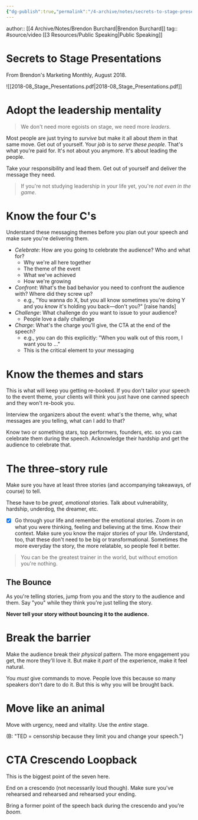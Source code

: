 ```yaml
---
{"dg-publish":true,"permalink":"/4-archive/notes/secrets-to-stage-presentations-brendon-burchard/"}
---
```


author:: [[4 Archive/Notes/Brendon Burchard\|Brendon Burchard]]
tag:: #source/video [[3 Resources/Public Speaking\|Public Speaking]]

# Secrets to Stage Presentations

From Brendon's Marketing Monthly, August 2018.

![[2018-08_Stage_Presentations.pdf\|2018-08_Stage_Presentations.pdf]]

# Adopt the leadership mentality

> We don't need more egoists on stage, we need more *leaders*.
> 

Most people are just trying to *survive* but make it all about *them* in that same move. Get out of yourself. Your *job* is to *serve these people*. That's what you're paid for. It's not about you anymore. It's about leading the people.

Take your responsibility and lead them. Get out of yourself and deliver the message they need.

> If you're not studying leadership in your life yet, you're *not even in the game*.
> 

# Know the four C's

Understand these messaging themes before you plan out your speech and make sure you're delivering them.

- *Celebrate*: How are you going to celebrate the audience? Who and what for?
    - Why we're all here together
    - The theme of the event
    - What we've achieved
    - How we're growing
- *Confront*: What's the bad behavior you need to confront the audience with? Where did they screw up?
    - e.g., "You wanna do X, but you all know sometimes you're doing Y and you *know* it's holding you back—don't you?" [raise hands]
- *Challenge*: What challenge do you want to issue to your audience?
    - People love a daily challenge
- *Charge*: What's the charge you'll give, the CTA at the end of the speech?
    - e.g., you can do this explicitly: "When you walk out of this room, I want you to ..."
    - This is the critical element to your messaging

# Know the themes and stars

This is what will keep you getting re-booked. If you don't tailor your speech to the event theme, your clients will think you just have one canned speech and they won't re-book you.

Interview the organizers about the event: what's the theme, why, what messages are you telling, what can I add to that?

Know two or something stars, top performers, founders, etc. so you can celebrate them during the speech. Acknowledge their hardship and get the audience to celebrate that.

# The three-story rule

Make sure you have at least three stories (and accompanying takeaways, of course) to tell.

These have to be *great, emotional* stories. Talk about vulnerability, hardship, underdog, the dreamer, etc.

- [x]  Go through your life and remember the emotional stories. Zoom in on what you were thinking, feeling and believing at the time. Know their context. Make sure you know the major stories of your life.
Understand, too, that these don't need to be big or transformational. Sometimes the more everyday the story, the more relatable, so people feel it better.

> You can be the greatest trainer in the world, but without emotion you're nothing.

## The Bounce

As you're telling stories, jump from you and the story to the audience and them. Say "you" while they think you're just telling the story.

**Never tell your story without bouncing it to the audience.**

# Break the barrier

Make the audience break their *physical* pattern. The more engagement you get, the more they'll love it. But make it *part* of the experience, make it feel natural.

You *must* give commands to move. People love this because so many speakers don't dare to do it. But this is why you will be brought back.

# Move like an animal

Move with urgency, need and vitality. Use the *entire* stage.

(B: "TED = censorship because they limit you and change your speech.")

# CTA Crescendo Loopback

This is the biggest point of the seven here.

End on a crescendo (not necessarily loud though). Make sure you've rehearsed and rehearsed and rehearsed your ending.

Bring a former point of the speech back during the crescendo and you're *boom*.
